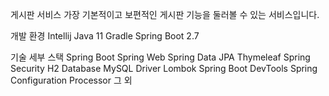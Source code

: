 게시판 서비스
가장 기본적이고 보편적인 게시판 기능을 둘러볼 수 있는 서비스입니다.

개발 환경
Intellij
Java 11
Gradle
Spring Boot 2.7

기술 세부 스택
Spring Boot
Spring Web
Spring Data JPA
Thymeleaf
Spring Security
H2 Database
MySQL Driver
Lombok
Spring Boot DevTools
Spring Configuration Processor
그 외
